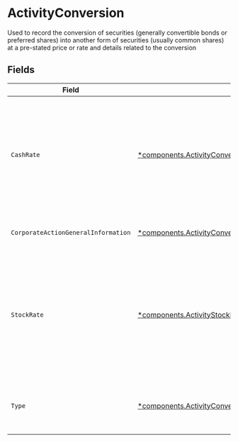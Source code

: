 # ActivityConversion

Used to record the conversion of securities (generally convertible bonds or preferred shares) into another form of securities (usually common shares) at a pre-stated price or rate and details related to the conversion


## Fields

| Field                                                                                                                                             | Type                                                                                                                                              | Required                                                                                                                                          | Description                                                                                                                                       | Example                                                                                                                                           |
| ------------------------------------------------------------------------------------------------------------------------------------------------- | ------------------------------------------------------------------------------------------------------------------------------------------------- | ------------------------------------------------------------------------------------------------------------------------------------------------- | ------------------------------------------------------------------------------------------------------------------------------------------------- | ------------------------------------------------------------------------------------------------------------------------------------------------- |
| `CashRate`                                                                                                                                        | [*components.ActivityConversionCashRate](../../models/components/activityconversioncashrate.md)                                                   | :heavy_minus_sign:                                                                                                                                | The rate (raw value, not a percentage, example: 50% will be .5 in this field) at which cash will be disbursed to the shareholder                  | {<br/>"value": "0.25"<br/>}                                                                                                                       |
| `CorporateActionGeneralInformation`                                                                                                               | [*components.ActivityConversionCorporateActionGeneralInformation](../../models/components/activityconversioncorporateactiongeneralinformation.md) | :heavy_minus_sign:                                                                                                                                | Common fields for corporate actions                                                                                                               |                                                                                                                                                   |
| `StockRate`                                                                                                                                       | [*components.ActivityStockRate](../../models/components/activitystockrate.md)                                                                     | :heavy_minus_sign:                                                                                                                                | The rate (raw value, not a percentage, example: 50% will be .5 in this field) at which shares will be disbursed to the shareholder                | {<br/>"value": "0.25"<br/>}                                                                                                                       |
| `Type`                                                                                                                                            | [*components.ActivityConversionType](../../models/components/activityconversiontype.md)                                                           | :heavy_minus_sign:                                                                                                                                | The subtype for the corporate action event                                                                                                        | CASH                                                                                                                                              |